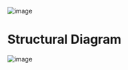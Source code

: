 
![image](https://user-images.githubusercontent.com/89127077/143058606-c50f75d9-2b93-40f8-b938-3414856f3499.png)
# Structural Diagram
![image](https://user-images.githubusercontent.com/89127077/143058699-0efdac0a-c061-4fc7-8ecc-e5c86c15dd79.png)
